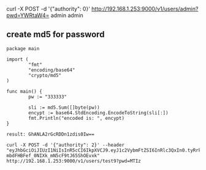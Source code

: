 curl -X POST -d '{"authority": 0}' http://192.168.1.253:9000/v1/users/admin?pwd=YWRtaW4=
admin
admin

## create md5 for password
	package main

	import (
	        "fmt"
	        "encoding/base64"
	        "crypto/md5"
	)

	func main() {
	        pw := "333333"

	        sli := md5.Sum([]byte(pw))
	        encypt := base64.StdEncoding.EncodeToString(sli[:])
	        fmt.Println("encoded is: ", encypt)
	}

	result: GhANLA2rGcRDDn1zdis0Iw==

	curl -X POST -d '{"authority": 2}' --header "eyJhbGciOiJIUzI1NiIsInR5cCI6IkpXVCJ9.eyJ1c2VybmFtZSI6InRlc3QxIn0.tyRrkjOmz-mbdFHBFef_0NIXk_mN5cF9tJ65ShOEvxk" http://192.168.1.253:9000/v1/users/test9?pwd=MTIz
